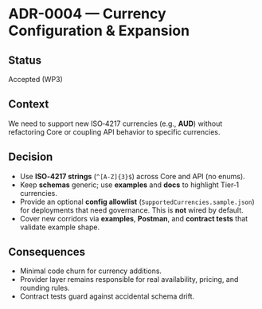 # ADR-0004 — Currency Configuration & Expansion

## Status
Accepted (WP3)

## Context
We need to support new ISO‑4217 currencies (e.g., **AUD**) without refactoring Core or coupling API behavior to specific currencies.

## Decision
- Use **ISO‑4217 strings** (`^[A-Z]{3}$`) across Core and API (no enums).
- Keep **schemas** generic; use **examples** and **docs** to highlight Tier‑1 currencies.
- Provide an optional **config allowlist** (`SupportedCurrencies.sample.json`) for deployments that need governance. This is **not** wired by default.
- Cover new corridors via **examples**, **Postman**, and **contract tests** that validate example shape.

## Consequences
- Minimal code churn for currency additions.
- Provider layer remains responsible for real availability, pricing, and rounding rules.
- Contract tests guard against accidental schema drift.